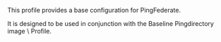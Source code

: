This profile provides a base configuration for PingFederate.

It is designed to be used in conjunction with the Baseline Pingdirectory image \ Profile.

